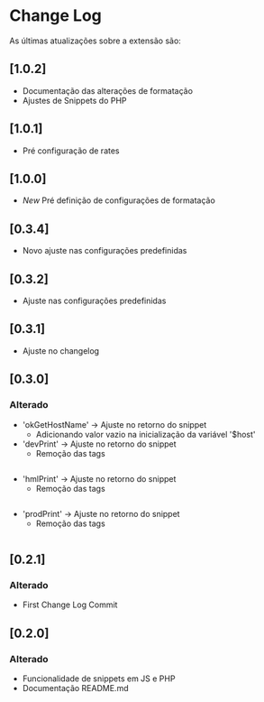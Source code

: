 # Change Log

As últimas atualizações sobre a extensão são:

## [1.0.2]

- Documentação das alterações de formatação
- Ajustes de Snippets do PHP
  
## [1.0.1]

- Pré configuração de rates

## [1.0.0]

- *New* Pré definição de configurações de formatação
  
## [0.3.4]

- Novo ajuste nas configurações predefinidas
  
## [0.3.2]

- Ajuste nas configurações predefinidas
 
## [0.3.1]

- Ajuste no changelog

## [0.3.0]

### Alterado
- 'okGetHostName' -> Ajuste no retorno do snippet
  - Adicionando valor vazio na inicialização da variável '$host'
- 'devPrint' -> Ajuste no retorno do snippet
  - Remoção das tags <pre></pre>
- 'hmlPrint' -> Ajuste no retorno do snippet
  - Remoção das tags <pre></pre>
- 'prodPrint' -> Ajuste no retorno do snippet
  - Remoção das tags <pre></pre>
  
## [0.2.1]

### Alterado
- First Change Log Commit

## [0.2.0]

### Alterado
- Funcionalidade de snippets em JS e PHP
- Documentação README.md
